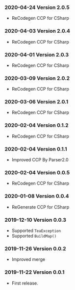 ### 2020-04-24 Version 2.0.5
* ReCodegen CCP for CSharp

### 2020-04-03 Version 2.0.4
* ReCodegen CCP for CSharp

### 2020-04-01 Version 2.0.3
* ReCodegen CCP for CSharp

### 2020-03-09 Version 2.0.2
* ReCodegen CCP for CSharp

### 2020-03-06 Version 2.0.1
* ReCodegen CCP for CSharp

### 2020-02-04 Version 0.1.2
* ReCodegen CCP for CSharp

### 2020-02-04 Version 0.1.1
* Improved CCP By Parser2.0

### 2020-02-04 Version 0.0.5
* ReCodegen CCP for CSharp

### 2020-01-08 Version 0.0.4
* ReGenerate CCP for CSharp

### 2019-12-10 Version 0.0.3
* Supported `TeaException`
* Supported `BuildMap()`

### 2019-11-26 Version 0.0.2
* Improved merge

### 2019-11-22 Version 0.0.1
* First release.